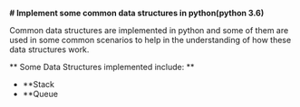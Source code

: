 **# Implement some common data structures in python(python 3.6)**

Common data structures are implemented in python and some of them are used in some common scenarios to help
in the understanding of how these data structures work.

** Some Data Structures implemented include: **

- **Stack
- **Queue
